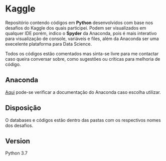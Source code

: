 # Kaggle

Repositório contendo códigos em **Python** desenvolvidos com base nos desafios do Kaggle dos quais participei. Podem ser visualizados em qualquer IDE porém, indico o **Spyder** da Anaconda, pois é mais interativo para visualização de console, variáveis e files, além da Anaconda ser uma execelente plataforma para Data Science.

Todos os códigos estão comentados mas sinta-se livre para me contactar caso queira conversar sobre, como sugestões ou críticas para melhoria de código.

## Anaconda

[Aqui](https://docs.anaconda.com/anaconda/) pode-se verificar a documentação do Anaconda caso escolha utilizar.

## Disposição

O databases e códigos estão dentro das pastas com os respectivos nomes dos desafios.

## Version

Python 3.7
